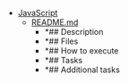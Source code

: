 - <a href = "E:\Node_projects\Node_Way\ArchivTSH_2\ArhivTimur_2\Sandboxes-master\JavaScript\cat.JavaScript\dir.JavaScript.md">JavaScript</a>
    - <a href = "E:\Node_projects\Node_Way\ArchivTSH_2\ArhivTimur_2\Sandboxes-master\JavaScript\README.md">README.md</a>
        - *## Description
        - *## Files
        - *## How to execute
        - *## Tasks
        - *## Additional tasks
